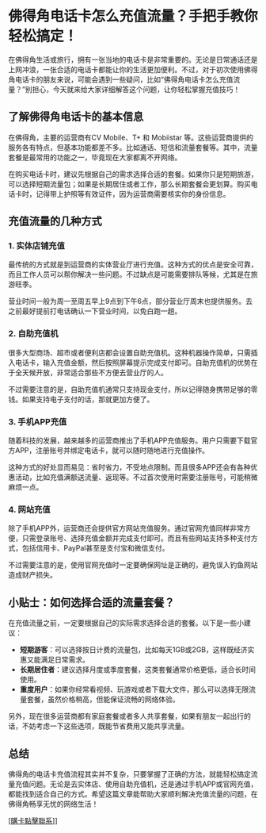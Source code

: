 # 佛得角电话卡怎么充值流量？手把手教你轻松搞定！

在佛得角生活或旅行，拥有一张当地的电话卡是非常重要的。无论是日常通话还是上网冲浪，一张合适的电话卡都能让你的生活更加便利。不过，对于初次使用佛得角电话卡的朋友来说，可能会遇到一些疑问，比如“佛得角电话卡怎么充值流量？”别担心，今天就来给大家详细解答这个问题，让你轻松掌握充值技巧！

## 了解佛得角电话卡的基本信息

在佛得角，主要的运营商有CV Mobile、T+ 和 Mobiistar 等。这些运营商提供的服务各有特点，但基本功能都差不多。比如通话、短信和流量套餐等。其中，流量套餐是最常用的功能之一，毕竟现在大家都离不开网络。

在购买电话卡时，建议先根据自己的需求选择合适的套餐。如果你只是短期旅游，可以选择短期流量包；如果是长期居住或者工作，那么长期套餐会更划算。购买电话卡时，记得带上护照等有效证件，因为运营商需要核实你的身份信息。

## 充值流量的几种方式

### 1. 实体店铺充值
最传统的方式就是到运营商的实体营业厅进行充值。这种方式的优点是安全可靠，而且工作人员可以帮你解决一些问题。不过缺点是可能需要排队等候，尤其是在旅游旺季。

营业时间一般为周一至周五早上9点到下午6点，部分营业厅周末也提供服务。去之前最好提前打电话确认一下营业时间，以免白跑一趟。

### 2. 自助充值机
很多大型商场、超市或者便利店都会设置自助充值机。这种机器操作简单，只需插入电话卡，输入充值金额，然后按照屏幕提示完成支付即可。自助充值机的优势在于全天候开放，非常适合那些不方便去营业厅的人。

不过需要注意的是，自助充值机通常只支持现金支付，所以记得随身携带足够的零钱。如果支持电子支付的话，那就更加方便了。

### 3. 手机APP充值
随着科技的发展，越来越多的运营商推出了手机APP充值服务。用户只需要下载官方APP，注册账号并绑定电话卡，就可以随时随地进行充值操作。

这种方式的好处显而易见：省时省力，不受地点限制。而且很多APP还会有各种优惠活动，比如充值满额送流量、返现等。不过首次使用时需要注册账号，可能稍微麻烦一点。

### 4. 网站充值
除了手机APP外，运营商还会提供官方网站充值服务。通过官网充值同样非常方便，只需登录账号、选择充值金额并完成支付即可。而且有些网站支持多种支付方式，包括信用卡、PayPal甚至是支付宝和微信支付。

不过需要注意的是，使用官网充值时一定要确保网址是正确的，避免误入钓鱼网站造成财产损失。

## 小贴士：如何选择合适的流量套餐？

在充值流量之前，一定要根据自己的实际需求选择合适的套餐。以下是一些小建议：

- **短期游客**：可以选择按日计费的流量包，比如每天1GB或2GB，这样既经济实惠又能满足日常需求。
- **长期居住者**：建议选择月度或季度套餐，这类套餐通常价格更低，适合长时间使用。
- **重度用户**：如果你经常看视频、玩游戏或者下载大文件，那么可以选择无限流量套餐，虽然价格稍高，但能保证流畅的网络体验。

另外，现在很多运营商都有家庭套餐或者多人共享套餐，如果有朋友一起出行的话，不妨考虑一下这些选项，既能节省费用又能共享流量。

## 总结

佛得角的电话卡充值流程其实并不复杂，只要掌握了正确的方法，就能轻松搞定流量充值问题。无论是去实体店、使用自助充值机，还是通过手机APP或官网充值，都能找到适合自己的方式。希望这篇文章能帮助大家顺利解决充值流量的问题，在佛得角畅享无忧的网络生活！

[[購卡點擊聯系](https://t.me/s/esim1088)]]